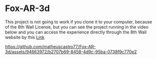 # Fox-AR-3d
This project is not going to work if you clone it to your computer, because of the 8th Wall License, but you can see the project running in the video below and
you can access the experience directly through the 8th Wall website by this [Link](https://www.8thwall.com/matheustvcastro/animatedfox)

https://github.com/matheuscastro77/Fox-AR-3d/assets/94663972/b2707b69-8458-4d9c-95ba-0738f9c770e2

